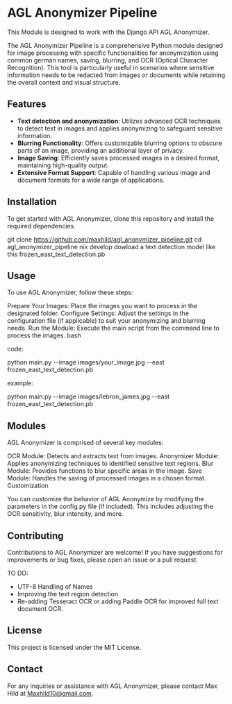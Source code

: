 # AGL Anonymizer Pipeline

This Module is designed to work with the Django API AGL Anonymizer.


The AGL Anonymizer Pipeline is a comprehensive Python module designed for image processing with specific functionalities for anonymization using common german names, saving, blurring, and OCR (Optical Character Recognition). This tool is particularly useful in scenarios where sensitive information needs to be redacted from images or documents while retaining the overall context and visual structure.

## Features

- **Text detection and anonymization**: Utilizes advanced OCR techniques to detect text in images and applies anonymizing to safeguard sensitive information.
- **Blurring Functionality**: Offers customizable blurring options to obscure parts of an image, providing an additional layer of privacy.
- **Image Saving**: Efficiently saves processed images in a desired format, maintaining high-quality output.
- **Extensive Format Support**: Capable of handling various image and document formats for a wide range of applications.

## Installation

To get started with AGL Anonymizer, clone this repository and install the required dependencies.

git clone https://github.com/maxhild/agl_anonymizer_pipeline.git
cd agl_anonymizer_pipeline
nix develop
dowload a text detection model like this frozen_east_text_detection.pb

## Usage

To use AGL Anonymizer, follow these steps:

Prepare Your Images: Place the images you want to process in the designated folder.
Configure Settings: Adjust the settings in the configuration file (if applicable) to suit your anonymizing and blurring needs.
Run the Module: Execute the main script from the command line to process the images.
bash

code:

python main.py --image images/your_image.jpg --east frozen_east_text_detection.pb 

example:

python main.py --image images/lebron_james.jpg --east frozen_east_text_detection.pb 

## Modules

AGL Anonymizer is comprised of several key modules:

OCR Module: Detects and extracts text from images.
Anonymizer Module: Applies anonymizing techniques to identified sensitive text regions.
Blur Module: Provides functions to blur specific areas in the image.
Save Module: Handles the saving of processed images in a chosen format.
Customization

You can customize the behavior of AGL Anonymize by modifying the parameters in the config.py file (if included). This includes adjusting the OCR sensitivity, blur intensity, and more.

## Contributing

Contributions to AGL Anonymizer are welcome! If you have suggestions for improvements or bug fixes, please open an issue or a pull request.

TO DO:

- UTF-8 Handling of Names
- Improving the text region detection
- Re-adding Tesseract OCR or adding Paddle OCR for improved full text document OCR.

## License

This project is licensed under the MIT License.

## Contact

For any inquiries or assistance with AGL Anonymizer, please contact Max Hild at Maxhild10@gmail.com.
